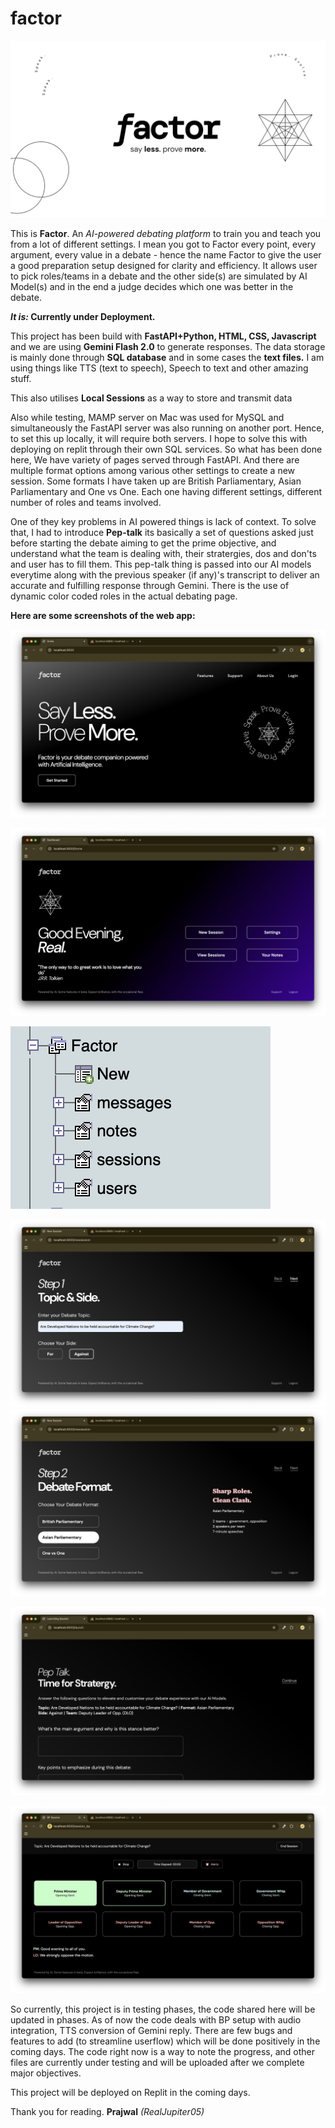 # factor
![Card](screenshot/card.png)


This is **Factor**. An _AI-powered debating platform_ to train you and teach you from a lot of different settings. I mean you got to
Factor every point, every argument, every value in a debate - hence the name Factor to give the user a good preparation setup designed for clarity
and efficiency. It allows user to pick roles/teams in a debate and the other side(s) are simulated by AI Model(s) and in the end a judge decides
which one was better in the debate.

**_It is:_ Currently under Deployment.**

This project has been build with **FastAPI+Python, HTML, CSS, Javascript** and we are using **Gemini Flash 2.0** to generate responses.
The data storage is mainly done through **SQL database** and in some cases the **text files.**
I am using things like TTS (text to speech), Speech to text and other amazing stuff.

This also utilises **Local Sessions** as a way to store and transmit data

Also while testing, MAMP server on Mac was used for MySQL and simultaneously the FastAPI server was also running on another port. Hence, to set this up locally, it will require both servers. I hope to solve this with deploying on replit through their own SQL services.
So what has been done here, We have variety of pages served through FastAPI. And there are multiple format options among various other settings to create a
new session. Some formats I have taken up are British Parliamentary, Asian Parliamentary and One vs One. Each one having different settings, different number
of roles and teams involved. 

One of they key problems in AI powered things is lack of context. To solve that, I had to introduce **Pep-talk** its basically a set of questions asked just before starting the debate aiming to get the prime objective, and understand what the team is dealing with, their stratergies, dos and don'ts and user has to fill them. This pep-talk thing is passed into our AI models everytime along with the previous speaker (if any)'s transcript to deliver an accurate and fulfilling response through Gemini. There is the use of dynamic color coded roles in the actual debating page.

**Here are some screenshots of the web app:**

![Home](screenshot/home.png)


![Dash](screenshot/dashboard.png)


![str](screenshot/structure.png)


![step](screenshot/stepvis.png)
![step](screenshot/debateformat.png)


![pep](screenshot/peptalk.png)


![deb](screenshot/debate.png)

So currently, this project is in testing phases, the code shared here will be updated in phases. As of now the code deals with BP
setup with audio integration, TTS conversion of Gemini reply. There are few bugs and features to add (to streamline userflow) which will be done positively in
the coming days. The code right now is a way to note the progress, and other files are currently under testing and will be uploaded after we complete major objectives.

This project will be deployed on Replit in the coming days.


Thank you for reading.
**Prajwal**
_(RealJupiter05)_

